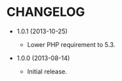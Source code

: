CHANGELOG
=========

* 1.0.1 (2013-10-25)

  * Lower PHP requirement to 5.3.

* 1.0.0 (2013-08-14)

  * Initial release.
